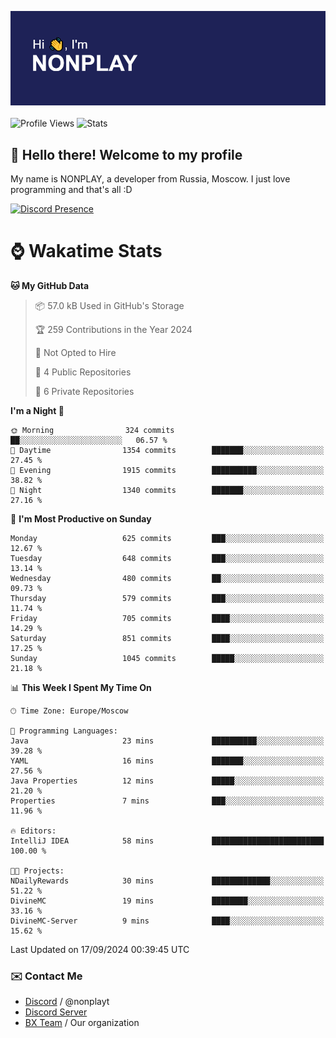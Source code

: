 ![Discord Presence](./header.png)
<br></br>
![Profile Views](https://komarev.com/ghpvc/?username=NONPLAYT&color=blue&style=for-the-badge)
![Stats](https://img.shields.io/badge/0%25-OPTIMIZED-orange?style=for-the-badge)


## :wave: Hello there! Welcome to my profile

My name is NONPLAY, a developer from Russia, Moscow. I just love programming and that's all :D

[![Discord Presence](https://lanyard.cnrad.dev/api/597087584090587177?showDisplayName=true)](https://discord.com/users/597087584090587177) 

# ⌚ Wakatime Stats

<!--START_SECTION:waka-->
**🐱 My GitHub Data** 

> 📦 57.0 kB Used in GitHub's Storage 
 > 
> 🏆 259 Contributions in the Year 2024
 > 
> 🚫 Not Opted to Hire
 > 
> 📜 4 Public Repositories 
 > 
> 🔑 6 Private Repositories 
 > 
**I'm a Night 🦉** 

```text
🌞 Morning                324 commits         ██░░░░░░░░░░░░░░░░░░░░░░░   06.57 % 
🌆 Daytime                1354 commits        ███████░░░░░░░░░░░░░░░░░░   27.45 % 
🌃 Evening                1915 commits        ██████████░░░░░░░░░░░░░░░   38.82 % 
🌙 Night                  1340 commits        ███████░░░░░░░░░░░░░░░░░░   27.16 % 
```
📅 **I'm Most Productive on Sunday** 

```text
Monday                   625 commits         ███░░░░░░░░░░░░░░░░░░░░░░   12.67 % 
Tuesday                  648 commits         ███░░░░░░░░░░░░░░░░░░░░░░   13.14 % 
Wednesday                480 commits         ██░░░░░░░░░░░░░░░░░░░░░░░   09.73 % 
Thursday                 579 commits         ███░░░░░░░░░░░░░░░░░░░░░░   11.74 % 
Friday                   705 commits         ████░░░░░░░░░░░░░░░░░░░░░   14.29 % 
Saturday                 851 commits         ████░░░░░░░░░░░░░░░░░░░░░   17.25 % 
Sunday                   1045 commits        █████░░░░░░░░░░░░░░░░░░░░   21.18 % 
```


📊 **This Week I Spent My Time On** 

```text
🕑︎ Time Zone: Europe/Moscow

💬 Programming Languages: 
Java                     23 mins             ██████████░░░░░░░░░░░░░░░   39.28 % 
YAML                     16 mins             ███████░░░░░░░░░░░░░░░░░░   27.56 % 
Java Properties          12 mins             █████░░░░░░░░░░░░░░░░░░░░   21.20 % 
Properties               7 mins              ███░░░░░░░░░░░░░░░░░░░░░░   11.96 % 

🔥 Editors: 
IntelliJ IDEA            58 mins             █████████████████████████   100.00 % 

🐱‍💻 Projects: 
NDailyRewards            30 mins             █████████████░░░░░░░░░░░░   51.22 % 
DivineMC                 19 mins             ████████░░░░░░░░░░░░░░░░░   33.16 % 
DivineMC-Server          9 mins              ████░░░░░░░░░░░░░░░░░░░░░   15.62 % 
```


 Last Updated on 17/09/2024 00:39:45 UTC
<!--END_SECTION:waka-->

### ✉️ Contact Me

- [Discord](https://discord.com/users/597087584090587177) / @nonplayt
- [Discord Server](https://discord.gg/p7cxhw7E2M)
- [BX Team](https://github.com/BX-Team) / Our organization

